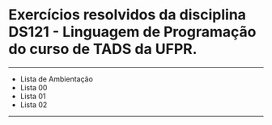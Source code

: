 # Exercícios resolvidos da disciplina DS121 - Linguagem de Programação do curso de TADS da UFPR.

***

* Lista de Ambientação
* Lista 00
* Lista 01
* Lista 02

***

